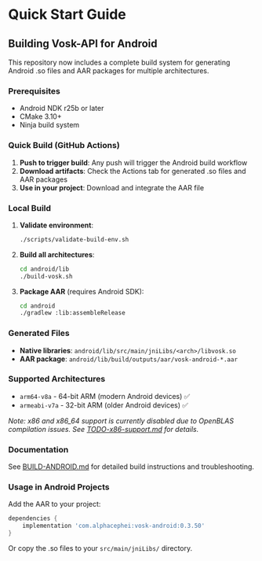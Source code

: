 # Quick Start Guide

## Building Vosk-API for Android

This repository now includes a complete build system for generating Android .so files and AAR packages for multiple architectures.

### Prerequisites

- Android NDK r25b or later
- CMake 3.10+
- Ninja build system

### Quick Build (GitHub Actions)

1. **Push to trigger build**: Any push will trigger the Android build workflow
2. **Download artifacts**: Check the Actions tab for generated .so files and AAR packages
3. **Use in your project**: Download and integrate the AAR file

### Local Build

1. **Validate environment**:
   ```bash
   ./scripts/validate-build-env.sh
   ```

2. **Build all architectures**:
   ```bash
   cd android/lib
   ./build-vosk.sh
   ```

3. **Package AAR** (requires Android SDK):
   ```bash
   cd android
   ./gradlew :lib:assembleRelease
   ```

### Generated Files

- **Native libraries**: `android/lib/src/main/jniLibs/<arch>/libvosk.so`
- **AAR package**: `android/lib/build/outputs/aar/vosk-android-*.aar`

### Supported Architectures

- `arm64-v8a` - 64-bit ARM (modern Android devices) ✅
- `armeabi-v7a` - 32-bit ARM (older Android devices) ✅

*Note: x86 and x86_64 support is currently disabled due to OpenBLAS compilation issues. See [TODO-x86-support.md](TODO-x86-support.md) for details.*

### Documentation

See [BUILD-ANDROID.md](BUILD-ANDROID.md) for detailed build instructions and troubleshooting.

### Usage in Android Projects

Add the AAR to your project:

```gradle
dependencies {
    implementation 'com.alphacephei:vosk-android:0.3.50'
}
```

Or copy the .so files to your `src/main/jniLibs/` directory.